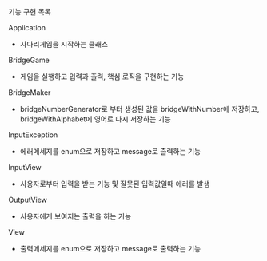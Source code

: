 기능 구현 목록

Application
- 사다리게임을 시작하는 클래스

BridgeGame
- 게임을 실행하고 입력과 출력, 핵심 로직을 구현하는 기능

BridgeMaker
- bridgeNumberGenerator로 부터 생성된 값을 bridgeWithNumber에 저장하고, bridgeWithAlphabet에 영어로 다시 저장하는 기능

InputException
- 에러메세지를 enum으로 저장하고 message로 출력하는 기능

InputView
- 사용자로부터 입력을 받는 기능 및 잘못된 입력값일때 에러를 발생

OutputView
- 사용자에게 보여지는 출력을 하는 기능

View
- 출력메세지를 enum으로 저장하고 message로 출력하는 기능